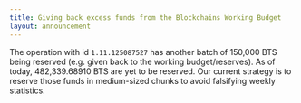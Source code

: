 ```yaml
---
title: Giving back excess funds from the Blockchains Working Budget
layout: announcement
---
```


The operation with id `1.11.125087527` has another batch of 150,000 BTS
being reserved (e.g. given back to the working budget/reserves). As of
today, 482,339.68910 BTS are yet to be reserved. Our current strategy is
to reserve those funds in medium-sized chunks to avoid falsifying weekly
statistics.
